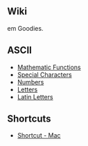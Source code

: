 Wiki
---
em Goodies.

## ASCII

* [Mathematic Functions](ascii.md#mathematic-functions)
* [Special Characters](ascii.md#special-characters)
* [Numbers](ascii.md#numbers)
* [Letters](ascii.md#letters)
* [Latin Letters](ascii.md#latin-letters)

## Shortcuts

* [Shortcut - Mac](mac.md)
